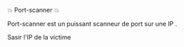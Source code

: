 💥 Port-scanner 💥




Port-scanner est un puissant scanneur de port sur une IP  .

Sasir l'IP de la victime
